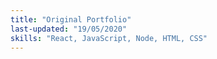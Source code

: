 ```yaml
---
title: "Original Portfolio"
last-updated: "19/05/2020"
skills: "React, JavaScript, Node, HTML, CSS"
---
```

